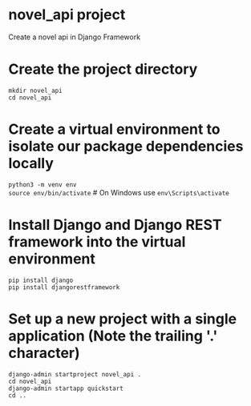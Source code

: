 # novel_api project

Create a novel api in Django Framework

# Create the project directory

`mkdir novel_api`<br>
`cd novel_api`

# Create a virtual environment to isolate our package dependencies locally

`python3 -m venv env`<br>
`source env/bin/activate` # On Windows use `env\Scripts\activate`

# Install Django and Django REST framework into the virtual environment

`pip install django`<br>
`pip install djangorestframework
`

# Set up a new project with a single application (Note the trailing '.' character)

`django-admin startproject novel_api .`<br>
`cd novel_api`<br>
`django-admin startapp quickstart`<br>
`cd ..`